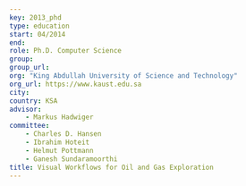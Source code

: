 ```yaml
---
key: 2013_phd
type: education
start: 04/2014
end:
role: Ph.D. Computer Science
group:
group_url:
org: "King Abdullah University of Science and Technology"
org_url: https://www.kaust.edu.sa
city:
country: KSA
advisor:
    - Markus Hadwiger
committee:
    - Charles D. Hansen
    - Ibrahim Hoteit
    - Helmut Pottmann
    - Ganesh Sundaramoorthi
title: Visual Workflows for Oil and Gas Exploration
---
```

